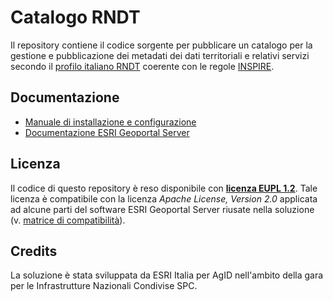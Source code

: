 # Catalogo RNDT

Il repository contiene il codice sorgente per pubblicare un catalogo per la gestione e pubblicazione dei metadati dei dati territoriali e relativi servizi secondo il [profilo italiano RNDT](https://github.com/AgID/rndt-guidance) coerente con le regole [INSPIRE](https://inspire.ec.europa.eu/).

## Documentazione

- [Manuale di installazione e configurazione](documentation)
- [Documentazione ESRI Geoportal Server](https://github.com/Esri/geoportal-server/wiki)

## Licenza

Il codice di questo repository è reso disponibile con [**licenza EUPL 1.2**](LICENSE).
Tale licenza è compatibile con la licenza *Apache License, Version 2.0* applicata ad alcune parti del software ESRI Geoportal Server riusate nella soluzione (v. [matrice di compatibilità](https://joinup.ec.europa.eu/collection/eupl/matrix-eupl-compatible-open-source-licences)).

## Credits

La soluzione è stata sviluppata da ESRI Italia per AgID nell'ambito della gara per le Infrastrutture Nazionali Condivise SPC.
